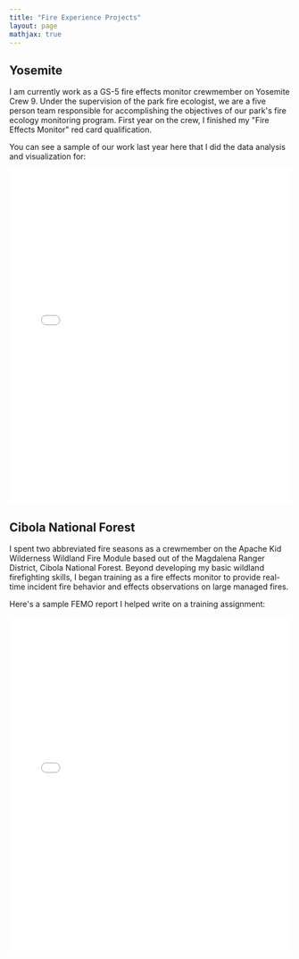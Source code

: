 ```yaml
---
title: "Fire Experience Projects"
layout: page
mathjax: true
---
```


## Yosemite
I am currently work as a GS-5 fire effects monitor crewmember on Yosemite Crew 9. Under the supervision of the park fire ecologist, we are a five person team responsible for accomplishing the objectives of our park's fire ecology monitoring program. First year on the crew, I finished my "Fire Effects Monitor" red card qualification.

You can see a sample of our work last year here that I did the data analysis and visualization for:

<iframe src="{{ '/assets/Pika_FinalReport_2024_11_01.pdf' | relative_url }}" width="100%" height="600px" style="border: none;">
</iframe>



## Cibola National Forest
I spent two abbreviated fire seasons as a crewmember on the Apache Kid Wilderness Wildland Fire Module based out of the Magdalena Ranger District, Cibola National Forest. Beyond developing my basic wildland firefighting skills, I began training as a fire effects monitor to provide real-time incident fire behavior and effects observations on large managed fires.

Here's a sample FEMO report I helped write on a training assignment: 

<iframe src="{{ '/assets/West Mountain Report.pdf' | relative_url }}" width="100%" height="600px" style="border: none;">
</iframe>




